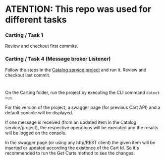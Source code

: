 # ATENTION: This repo was used for different tasks

### Carting / Task 1

Review and checkout first commits.

### Carting / Task 4 (Message broker Listener)

Follow the steps in the [Catalog service project](https://github.com/camilopv19/Task2-CatalogService) and run it.
Review and checkout last commit. 

#

On the Carting folder, run the project by executing the CLI command `dotnet run`.

For this version of the project, a swagger page (for previous Cart API) and a default console will be displayed.

If one message is received (from an updated item in the Catalog service/project), the respective operations will be executed and the results will be logged on the console.

In the swagger page (or using any http/REST client) the given item will be inserted or updated according the existence of the Cart Id. So it's recommended to run the Get Carts method to see the changes.
